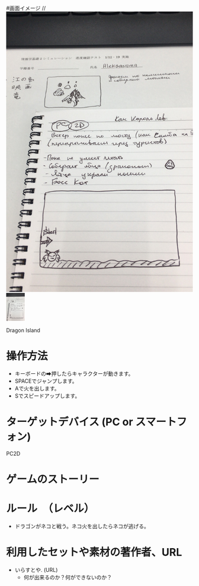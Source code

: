 #画面イメージ
//![画面イメージ](image1.JPG)
<img width="50px" height="auto" src="./image1.JPG">


Dragon Island



# 操作方法
- キーボードの➡押したらキャラクターが動きます。
- SPACEでジャンプします。
- Aで火を出します。
- Sでスピードアップします。

# ターゲットデバイス (PC or スマートフォン)
PC2D

# ゲームのストーリー


# ルール　（レベル）
- ドラゴンがネコと戦う。ネコ火を出したらネコが逃げる。


# 利用したセットや素材の著作者、URL
- いらすとや. (URL)
  - 何が出来るのか？何ができないのか？

